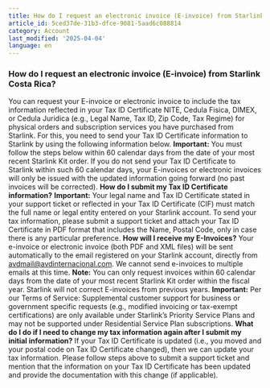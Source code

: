 ```yaml
---
title: How do I request an electronic invoice (E-invoice) from Starlink Costa Rica?
article_id: 5ced37de-31b3-dfce-9081-5aad6c088814
category: Account
last_modified: '2025-04-04'
language: en
---
```


### How do I request an electronic invoice (E-invoice) from Starlink Costa Rica?
You can request your E-invoice or electronic invoice to include the tax information reflected in your Tax ID Certificate NITE, Cedula Fisica, DIMEX, or Cedula Juridica (e.g., Legal Name, Tax ID, Zip Code, Tax Regime) for physical orders and subscription services you have purchased from Starlink.
For this, you need to send your Tax ID Certificate information to Starlink by using the following information below.
**Important:** You must follow the steps below within 60 calendar days from the date of your most recent Starlink Kit order. If you do not send your Tax ID Certificate to Starlink within such 60 calendar days, your E-invoices or electronic invoices will only be issued with the updated information going forward (no past invoices will be corrected).
**How do I submit my Tax ID Certificate information?**
**Important:** Your legal name and Tax ID Certificate stated in your support ticket or reflected in your Tax ID Certificate (CIF) must match the full name or legal entity entered on your Starlink account.
To send your tax information, please submit a support ticket and attach your Tax ID Certificate in PDF format that includes the Name, Postal Code, only in case there is any particular preference.
**How will I receive my E-Invoices?**
Your e-invoice or electronic invoice (both PDF and XML files) will be sent automatically to the email registered on your Starlink account, directly from avdmail@avdinternacional.com. We cannot send e-invoices to multiple emails at this time.
**Note:** You can only request invoices within 60 calendar days from the date of your most recent Starlink Kit order within the fiscal year. Starlink will not correct E-invoices from previous years.
**Important:** Per our Terms of Service: Supplemental customer support for business or government specific requests (e.g., modified invoicing or tax-exempt certifications) are only available under Starlink’s Priority Service Plans and may not be supported under Residential Service Plan subscriptions.
**What do I do if I need to change my tax information again after I submit my initial information?**
If your Tax ID Certificate is updated (i.e., you moved and your postal code on Tax ID Certificate changed), then we can update your tax information. Please follow steps above to submit a support ticket and mention that the information on your Tax ID Certificate has been updated and provide the documentation with this change (if applicable).